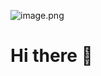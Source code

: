![image.png](https://camo.githubusercontent.com/3b7c592ede97b6138ffd4b1cc1541c2f3b11fd39/687474703a2f2f33312e6d656469612e74756d626c722e636f6d2f31376665613932306666333665663466356238373764353231366137616164392f74756d626c725f6d6f39786a65387a5a34317163626975666f315f313238302e676966)

# Hi there 👋

<!--
**MuhammadAbdiel/MuhammadAbdiel** is a ✨ _special_ ✨ repository because its `README.md` (this file) appears on your GitHub profile.

Here are some ideas to get you started:

- 🔭 I’m currently studying on State 
- 🌱 I’m currently learning everything what I want
- 👯 I’m looking to collaborate on ...
- 🤔 I’m looking for help with ...
- 💬 Ask me about my life
- 📫 How to reach me: ...
- 😄 Pronouns: ...
- ⚡ Fun fact: ...
-->
